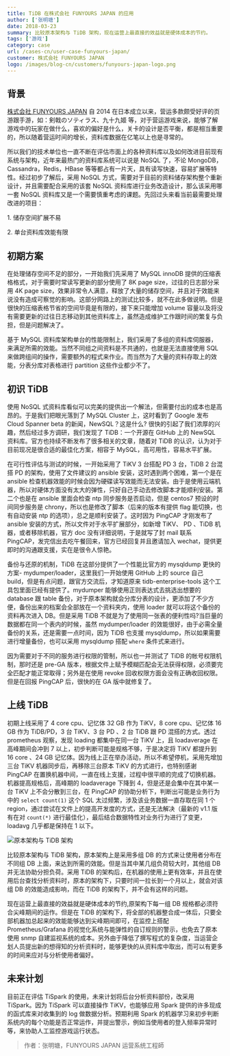 ```yaml
---
title: TiDB 在株式会社 FUNYOURS JAPAN 的应用
author: ['张明塘']
date: 2018-03-23
summary: 比较原本架构与 TiDB 架构，现在运营上最直接的效益就是硬体成本的节约。
tags: ['游戏']
category: case
url: /cases-cn/user-case-funyours-japan/
customer: 株式会社 FUNYOURS JAPAN
logo: /images/blog-cn/customers/funyours-japan-logo.png
---
```


## 背景
[株式会社 FUNYOURS JAPAN]( http://company.funyours.co.jp/ ) 自 2014 在日本成立以来，营运多款颇受好评的页游跟手游，如：剣戟のソティラス、九十九姬 等，对于营运游戏来说，能够了解游戏中的玩家在做什么，喜欢的偏好是什么，关卡的设计是否平衡，都是相当重要的，所以随着营运时间的增长，资料库数据在亿笔以上也是寻常的。

所以我们的技术单位也一直不断在评估市面上的各种资料库以及如何改进目前现有系统与架构，近年来最热门的资料库系统可以说是 NoSQL 了，不论 MongoDB，Cassandra，Redis，HBase 等等都占有一片天，具有读写快速，容易扩展等特性。经过初步了解后，采用 NoSQL 方式，需要对于目前的资料储存架构整个重新设计，并且需要配合采用的该套 NoSQL 资料库进行业务改造设计，那么该采用哪一套 NoSQL 资料库又是一个需要慎重考虑的课题。先回过头来看当前最需要处理改进的项目：

1\. 储存空间扩展不易

2\. 单台资料库效能有限

## 初期方案
在处理储存空间不足的部分，一开始我们先采用了 MySQL innoDB 提供的压缩表格格式，对于需要时常读写更新的部分使用了 8K page size，过往的日志部分采用 4K page size，效果非常令人满意，释放了大量的储存空间，并且对于效能来说没有造成可察觉的影响。这部分网路上的测试比较多，就不在此多做说明。但是很快的压缩表格节省的空间毕竟是有限的，接下来只能增加 volume 容量以及将没有需要更新的过往日志移动到其他资料库上，虽然造成维护工作跟时间的繁复与负担，但是问题解决了。

基于 MySQL 资料库架构单台的性能限制上，我们采用了多组的资料库伺服器，来满足所需的效能。当然不同组之间资料是不共通的，也就是无法直接使用 SQL 来做跨组间的操作，需要额外的程式来作业。而当然为了大量的资料存取上的效能，分表分库对表格进行 partition 这些作业都少不了。

## 初识 TiDB
使用 NoSQL 式资料库看似可以完美的提供出一个解法，但需要付出的成本也是高昂的。于是我们把眼光落到了 MySQL Cluster 上，这时看到了 Google 发布 Cloud Spanner beta 的新闻，NewSQL？这是什么? 很快的引起了我们浓厚的兴趣，然后经过多方调研，我们发现了 TiDB：一个开源在 GitHub 上的 NewSQL 资料库。官方也持续不断发布了很多相关的文章，随着对 TiDB 的认识，认为对于目前现况是很合适的最佳化方案，相容于  MySQL，高可用性，容易水平扩展。

在可行性评估与测试的时候，一开始采用了 TiKV 3 台搭配 PD 3 台，TiDB 2 台混搭 PD 的架构，使用了文件建议的 ansible 安装，这时遇到两个困难，第一个是在 ansible 检查机器效能的时候会因为硬碟读写效能而无法安装。由于是使用云端机器，所以对硬体方面没有太大的弹性，只好自己手动去修改脚本才能顺利安装。第二个也是在 ansible 里面会检查 ntp 同步服务是否启动，但是 centos7 预设的时间同步服务是 chrony，所以也是修改了脚本（后来的版本有提供 flag 能切换，也有自动安装 ntp 的选项），总之是顺利安装了。这时因为 PingCAP 才刚发布了 ansible 安装的方式，所以文件对于水平扩展部分，如新增 TiKV、 PD 、TiDB 机器，或者移除机器，官方 doc 没有详细说明，于是就写了封 mail 联系 PingCAP，发完信出去吃午餐回来，官方已经回复并且邀请加入 wechat，提供更即时的沟通跟支援，实在是很令人惊艳。

备份与还原的机制，TiDB 在这部分提供了一个性能比官方的 mysqldump 更快的方案- mydumper/loader，这里我们一开始使用 GitHub 上的 source 自己 build，但是有点问题，跟官方交流后，才知道原来 tidb-enterprise-tools 这个工具包里面已经有提供了。mydumper 能够使用正则表达式去挑选出想要的 database 跟 table 备份，对于原本架构就会分库分表的设计，更添加了不少方便，备份出来的档案会全部放在一个资料夹内，使用 loader 就可以将这个备份的资料再次进入 DB。但是采用 TiDB 不就是为了使用同一张表的便利性吗?当巨量的数据都在同一个表内的时候，虽然 mydumper/loader 的效能很好，由于必需全量备份的关系，还是需要一点时间，因为 TiDB 也支援 mysqldump，所以如果需要进行增量备份，也可以采用 mysqldump 搭配 `where` 条件式来进行。

因为需要对于不同的服务进行权限的管制，所以也一并测试了 TiDB 的帐号权限机制，那时还是 pre-GA 版本，根据文件上赋予模糊匹配会无法获得权限，必须要完全匹配才能正常取得；另外是在使用 revoke 回收权限方面会没有正确收回权限。但是在回报 PingCAP 后，很快的在 GA 版中就修复了。

## 上线 TiDB
初期上线采用了 4 core cpu、记忆体 32 GB 作为 TiKV，8 core cpu、记忆体 16 GB 作为 TiDB/PD，3 台 TiKV、3 台 PD 、2 台 TiDB 跟 PD 混搭的方式。透过 prometheus 观察，发现 loading 都集中在同一台 TiKV 上，且 loadaverage 在高峰期间会冲到 7 以上，初步判断可能是规格不够，于是决定将 TiKV 都提升到 16 core 、24 GB 记忆体。因为线上正在举办活动，所以不希望停机，采用先增加三台 TiKV 机器同步后，再移除三台原本 TiKV 的方式进行，也特别感谢 PingCAP 在置换机器中间，一直在线上支援，过程中很平顺的完成了切换机器。机器提高规格后，高峰期的 loadaverage 下降到 4，但是还是会集中在其中某一台 TiKV 上不会分散到三台，在 PingCAP 的协助分析下，判断出可能是业务行为中的 `select count(1)` 这个 SQL 太过频繁，涉及该业务数据一直存取在同 1 个 region，通过尝试在文件上的提高开发度的方式，还是无法解决（最新的 v1.1 版有在对 `count(*)`  进行最佳化），最后结合数据特性对业务行为进行了变更，loadavg 几乎都是保持在 1 以下。

![原本架构与 TiDB 架构](http://upload-images.jianshu.io/upload_images/542677-9796df989c1e95e8..png?imageMogr2/auto-orient/strip%7CimageView2/2/w/1240)

比较原本架构与 TiDB 架构，原本架构上是采用多组 DB 的方式来让使用者分布在不同组 DB 上面，来达到所需的效能。但是当其中某几组负荷较大时，其他组 DB 并无法协助分担负荷。采用 TiDB 的架构后，在机器的使用上更有效率，并且在使用后台查找分析资料时，原本的架构下，只要时间一拉长到一个月以上，就会对该组 DB 的效能造成影响，而在 TiDB 的架构下，并不会有这样的问题。

现在运营上最直接的效益就是硬体成本的节约,原架构下每一组 DB 规格都必须符合尖峰期间的运作。但是在 TiDB 的架构下，将全部的机器整合成一体后，只要全部机器加总起来的效能能够达到尖峰期间即可，在监控上搭配 Prometheus/Grafana 的视觉化系统与能弹性的自订规则的警示，也免去了原本使用 snmp 自建监视系统的成本。另外由于降低了撰写程式的复杂度，当运营企划人员提出新的想得知的分析资料时，能够更快的从资料库中取出，而可以有更多的时间来应对与分析使用者偏好。

## 未来计划
目前正在评估 TiSpark 的使用，未来计划将后台分析资料部份，改采用 TiSpark。因为 TiSpark 可以直接操作 TiKV，也能够应用 Spark 提供的许多现成的函式库来对收集到的 log 做数据分析。预期利用 Spark 的机器学习来初步判断系统内的每个功能是否正常运作，并提出警示，例如当使用者的登入频率异常时等，来协助人工监控游戏运行状态。

>作者：张明塘，FUNYOURS JAPAN 运营系统工程師 


